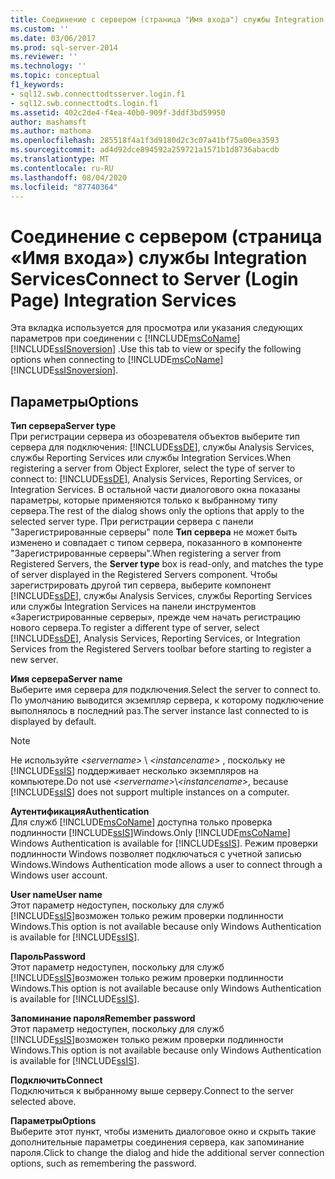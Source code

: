 ```yaml
---
title: Соединение с сервером (страница "Имя входа") службы Integration Services | Документация Майкрософт
ms.custom: ''
ms.date: 03/06/2017
ms.prod: sql-server-2014
ms.reviewer: ''
ms.technology: ''
ms.topic: conceptual
f1_keywords:
- sql12.swb.connecttodtsserver.login.f1
- sql12.swb.connecttodts.login.f1
ms.assetid: 402c2de4-f4ea-40b0-909f-3ddf3bd59950
author: mashamsft
ms.author: mathoma
ms.openlocfilehash: 285518f4a1f3d9180d2c3c07a41bf75a00ea3593
ms.sourcegitcommit: ad4d92dce894592a259721a1571b1d8736abacdb
ms.translationtype: MT
ms.contentlocale: ru-RU
ms.lasthandoff: 08/04/2020
ms.locfileid: "87740364"
---
```

# <a name="connect-to-server-login-page-integration-services"></a><span data-ttu-id="5ea39-102">Соединение с сервером (страница «Имя входа») службы Integration Services</span><span class="sxs-lookup"><span data-stu-id="5ea39-102">Connect to Server (Login Page) Integration Services</span></span>
  <span data-ttu-id="5ea39-103">Эта вкладка используется для просмотра или указания следующих параметров при соединении с [!INCLUDE[msCoName](../includes/msconame-md.md)] [!INCLUDE[ssISnoversion](../includes/ssisnoversion-md.md)] .</span><span class="sxs-lookup"><span data-stu-id="5ea39-103">Use this tab to view or specify the following options when connecting to [!INCLUDE[msCoName](../includes/msconame-md.md)] [!INCLUDE[ssISnoversion](../includes/ssisnoversion-md.md)].</span></span>  
  
## <a name="options"></a><span data-ttu-id="5ea39-104">Параметры</span><span class="sxs-lookup"><span data-stu-id="5ea39-104">Options</span></span>  
 <span data-ttu-id="5ea39-105">**Тип сервера**</span><span class="sxs-lookup"><span data-stu-id="5ea39-105">**Server type**</span></span>  
 <span data-ttu-id="5ea39-106">При регистрации сервера из обозревателя объектов выберите тип сервера для подключения: [!INCLUDE[ssDE](../includes/ssde-md.md)], службы Analysis Services, службы Reporting Services или службы Integration Services.</span><span class="sxs-lookup"><span data-stu-id="5ea39-106">When registering a server from Object Explorer, select the type of server to connect to: [!INCLUDE[ssDE](../includes/ssde-md.md)], Analysis Services, Reporting Services, or Integration Services.</span></span> <span data-ttu-id="5ea39-107">В остальной части диалогового окна показаны параметры, которые применяются только к выбранному типу сервера.</span><span class="sxs-lookup"><span data-stu-id="5ea39-107">The rest of the dialog shows only the options that apply to the selected server type.</span></span> <span data-ttu-id="5ea39-108">При регистрации сервера c панели "Зарегистрированные серверы" поле **Тип сервера** не может быть изменено и совпадает с типом сервера, показанного в компоненте "Зарегистрированные серверы".</span><span class="sxs-lookup"><span data-stu-id="5ea39-108">When registering a server from Registered Servers, the **Server type** box is read-only, and matches the type of server displayed in the Registered Servers component.</span></span> <span data-ttu-id="5ea39-109">Чтобы зарегистрировать другой тип сервера, выберите компонент [!INCLUDE[ssDE](../includes/ssde-md.md)], службы Analysis Services, службы Reporting Services или службы Integration Services на панели инструментов «Зарегистрированные серверы», прежде чем начать регистрацию нового сервера.</span><span class="sxs-lookup"><span data-stu-id="5ea39-109">To register a different type of server, select [!INCLUDE[ssDE](../includes/ssde-md.md)], Analysis Services, Reporting Services, or Integration Services from the Registered Servers toolbar before starting to register a new server.</span></span>  
  
 <span data-ttu-id="5ea39-110">**Имя сервера**</span><span class="sxs-lookup"><span data-stu-id="5ea39-110">**Server name**</span></span>  
 <span data-ttu-id="5ea39-111">Выберите имя сервера для подключения.</span><span class="sxs-lookup"><span data-stu-id="5ea39-111">Select the server to connect to.</span></span> <span data-ttu-id="5ea39-112">По умолчанию выводится экземпляр сервера, к которому подключение выполнялось в последний раз.</span><span class="sxs-lookup"><span data-stu-id="5ea39-112">The server instance last connected to is displayed by default.</span></span>  
  
> [!NOTE]  
>  <span data-ttu-id="5ea39-113">Не используйте *\<servername>* \\ *\<instancename>* , поскольку не [!INCLUDE[ssIS](../includes/ssis-md.md)] поддерживает несколько экземпляров на компьютере.</span><span class="sxs-lookup"><span data-stu-id="5ea39-113">Do not use *\<servername>*\\*\<instancename>*, because [!INCLUDE[ssIS](../includes/ssis-md.md)] does not support multiple instances on a computer.</span></span>  
  
 <span data-ttu-id="5ea39-114">**Аутентификация**</span><span class="sxs-lookup"><span data-stu-id="5ea39-114">**Authentication**</span></span>  
 <span data-ttu-id="5ea39-115">Для служб [!INCLUDE[msCoName](../includes/msconame-md.md)] доступна только проверка подлинности [!INCLUDE[ssIS](../includes/ssis-md.md)]Windows.</span><span class="sxs-lookup"><span data-stu-id="5ea39-115">Only [!INCLUDE[msCoName](../includes/msconame-md.md)] Windows Authentication is available for [!INCLUDE[ssIS](../includes/ssis-md.md)].</span></span> <span data-ttu-id="5ea39-116">Режим проверки подлинности Windows позволяет подключаться с учетной записью Windows.</span><span class="sxs-lookup"><span data-stu-id="5ea39-116">Windows Authentication mode allows a user to connect through a Windows user account.</span></span>  
  
 <span data-ttu-id="5ea39-117">**User name**</span><span class="sxs-lookup"><span data-stu-id="5ea39-117">**User name**</span></span>  
 <span data-ttu-id="5ea39-118">Этот параметр недоступен, поскольку для служб [!INCLUDE[ssIS](../includes/ssis-md.md)]возможен только режим проверки подлинности Windows.</span><span class="sxs-lookup"><span data-stu-id="5ea39-118">This option is not available because only Windows Authentication is available for [!INCLUDE[ssIS](../includes/ssis-md.md)].</span></span>  
  
 <span data-ttu-id="5ea39-119">**Пароль**</span><span class="sxs-lookup"><span data-stu-id="5ea39-119">**Password**</span></span>  
 <span data-ttu-id="5ea39-120">Этот параметр недоступен, поскольку для служб [!INCLUDE[ssIS](../includes/ssis-md.md)]возможен только режим проверки подлинности Windows.</span><span class="sxs-lookup"><span data-stu-id="5ea39-120">This option is not available because only Windows Authentication is available for [!INCLUDE[ssIS](../includes/ssis-md.md)].</span></span>  
  
 <span data-ttu-id="5ea39-121">**Запоминание пароля**</span><span class="sxs-lookup"><span data-stu-id="5ea39-121">**Remember password**</span></span>  
 <span data-ttu-id="5ea39-122">Этот параметр недоступен, поскольку для служб [!INCLUDE[ssIS](../includes/ssis-md.md)]возможен только режим проверки подлинности Windows.</span><span class="sxs-lookup"><span data-stu-id="5ea39-122">This option is not available because only Windows Authentication is available for [!INCLUDE[ssIS](../includes/ssis-md.md)].</span></span>  
  
 <span data-ttu-id="5ea39-123">**Подключить**</span><span class="sxs-lookup"><span data-stu-id="5ea39-123">**Connect**</span></span>  
 <span data-ttu-id="5ea39-124">Подключиться к выбранному выше серверу.</span><span class="sxs-lookup"><span data-stu-id="5ea39-124">Connect to the server selected above.</span></span>  
  
 <span data-ttu-id="5ea39-125">**Параметры**</span><span class="sxs-lookup"><span data-stu-id="5ea39-125">**Options**</span></span>  
 <span data-ttu-id="5ea39-126">Выберите этот пункт, чтобы изменить диалоговое окно и скрыть такие дополнительные параметры соединения сервера, как запоминание пароля.</span><span class="sxs-lookup"><span data-stu-id="5ea39-126">Click to change the dialog and hide the additional server connection options, such as remembering the password.</span></span>  
  
  

